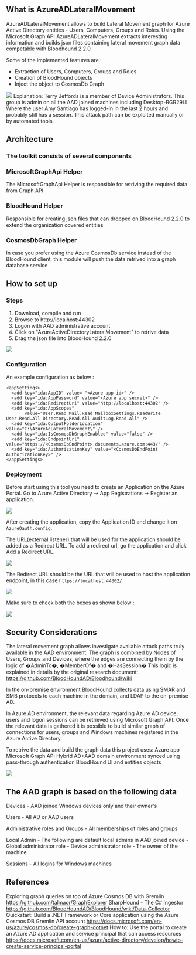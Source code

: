 ## What is AzureADLateralMovement


AzureADLateralMovement allows to build Lateral Movement graph for Azure Active Directory entities - Users, Computers, Groups and Roles.
Using the Microsoft Graph API AzureADLateralMovement extracts interesting information and builds json files containing 
lateral movement graph data competable with Bloodhound 2.2.0

Some of the  implemented features are :
* Extraction of Users, Computers, Groups and Roles.
* Creation of BloodHound objects
* Inject the object to CosmosDb Graph

![](/images/LMP.png)
Explanation: Terry Jeffords is a member of Device Administrators.
This group is admin on all the AAD joined machines including Desktop-RGR29LI 
Where the user Amy Santiago has logged-in in the last 2 hours and probably still has a session. 
This attack path can be exploited manually or by automated tools.

## Architecture

### The toolkit consists of several components
### MicrosoftGraphApi Helper
The MicrosoftGraphApi Helper is responsible for retriving the required data from Graph API
### BloodHound Helper
Responsible for creating json files that can dropped on BloodHound 2.2.0 to extend the organization covered entities
### CosmosDbGraph Helper
In case you prefer using the Azure CosmosDb service instead of the BloodHound client, this module will push the data retrived into a graph database service


## How to set up

### Steps

1. Download, compile and run
2. Browse to http://localhost:44302
3. Logon with AAD administrative account
4. Click on "AzureActiveDirectoryLateralMovement" to retrive data
5. Drag the json file into BloodHound 2.2.0 

![](/images/DragAndDrop.png)

### Configuration

An example configuration as below :
```
<appSettings>
  <add key="ida:AppID" value= "<Azure app id>" />
  <add key="ida:AppPassword" value="<Azure app secret>" />
  <add key="ida:RedirectUri" value="http://localhost:44302" />
  <add key="ida:AppScopes"
       value="User.Read Mail.Read MailboxSettings.ReadWrite User.Read.All Directory.Read.All AuditLog.Read.All" />
  <add key="ida:OutputFolderLocation" value="C:\AzureAdLateralMovement\" />
  <add key="ida:IsCosmosDbGraphEnabled" value="false" />
  <add key="ida:EndpointUrl" value="https://<CosmosDbEndPoint>.documents.azure.com:443/" />
  <add key="ida:AuthorizationKey" value="<CosmosDbEndPoint AuthorizationKey>" />
</appSettings>
```

### Deployment
Before start using this tool you need to create an Application on the Azure Portal.
Go to Azure Active Directory -> App Registrations -> Register an application.

![](/images/registerapp.png)

After creating the application, copy the Application ID and change it on ```AzureOauth.config```.

The URL(external listener) that will be used for the application should be added as a Redirect URL.
To add a redirect url, go the application and click Add a Redirect URL.

![](/images/redirecturl.png)

The Redirect URL should be the URL that will be used to host the application endpoint, in this case ```https://localhost:44302/```

![](/images/url.png)

Make sure to check both the boxes as shown below :

![](/images/implicitgrant.png)


##  Security Considerations

The lateral movement graph allows investigate available attack paths truly available in the AAD environment.
The graph is combined by Nodes of Users, Groups and Devices, where the edges are connecting them by the logic of �AdminTo�, �MemberOf� and �HasSession� 
This logic is explained in details by the original research document: https://github.com/BloodHoundAD/Bloodhound/wiki

In the on-premise environment BloodHound collects data using SMAR and SMB protocols to each machine in the domain, and LDAP to the on-premise AD.  

In Azure AD environment, the relevant data regarding Azure AD device, users and logon sessions can be retrieved using Microsoft Graph API. 
Once the relevant data is gathered it is possible to build similar graph of connections for users, groups and Windows machines registered in the Azure Active Directory. 

To retrive the data and build the graph data this project uses:
Azure app 
Microsoft Graph API
Hybrid AD+AAD domain environment synced using pass-through authentication
BloodHound UI and entities objects 

![](/images/implicitgrant.png)

## The AAD graph is based on the following data 

Devices - AAD joined Windows devices only and their owner's

Users - All AD or AAD users

Administrative roles and Groups - All memberships of roles and groups

Local Admin - The following are default local admins in AAD joined device 
	- Global administrator role 
	- Device administrator role 
	- The owner of the machine

Sessions - All logins for Windows machines 

## References

Exploring graph queries on top of Azure Cosmos DB with Gremlin https://github.com/talmaor/GraphExplorer
SharpHound - The C# Ingestor https://github.com/BloodHoundAD/BloodHound/wiki/Data-Collector
Quickstart: Build a .NET Framework or Core application using the Azure Cosmos DB Gremlin API account https://docs.microsoft.com/en-us/azure/cosmos-db/create-graph-dotnet
How to: Use the portal to create an Azure AD application and service principal that can access resources https://docs.microsoft.com/en-us/azure/active-directory/develop/howto-create-service-principal-portal



